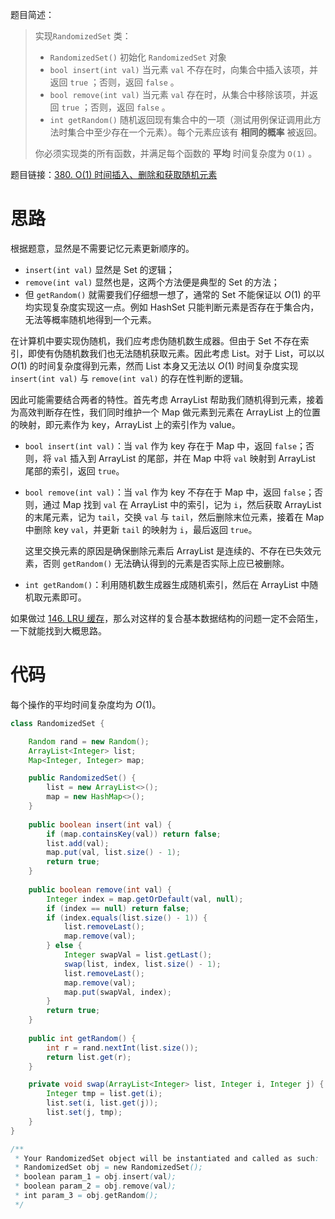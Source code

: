 题目简述：

> 实现`RandomizedSet` 类：
>
> - `RandomizedSet()` 初始化 `RandomizedSet` 对象
> - `bool insert(int val)` 当元素 `val` 不存在时，向集合中插入该项，并返回 `true` ；否则，返回 `false` 。
> - `bool remove(int val)` 当元素 `val` 存在时，从集合中移除该项，并返回 `true` ；否则，返回 `false` 。
> - `int getRandom()` 随机返回现有集合中的一项（测试用例保证调用此方法时集合中至少存在一个元素）。每个元素应该有 **相同的概率** 被返回。
>
> 你必须实现类的所有函数，并满足每个函数的 **平均** 时间复杂度为 `O(1)` 。

题目链接：[380. O(1) 时间插入、删除和获取随机元素](https://leetcode.cn/problems/insert-delete-getrandom-o1/)

# 思路

根据题意，显然是不需要记忆元素更新顺序的。

- `insert(int val)` 显然是 Set 的逻辑；
- `remove(int val)` 显然也是，这两个方法便是典型的 Set 的方法；
- 但 `getRandom()` 就需要我们仔细想一想了，通常的 Set 不能保证以 $O(1)$ 的平均实现复杂度实现这一点。例如 HashSet 只能判断元素是否存在于集合内，无法等概率随机地得到一个元素。

在计算机中要实现伪随机，我们应考虑伪随机数生成器。但由于 Set 不存在索引，即使有伪随机数我们也无法随机获取元素。因此考虑 List。对于 List，可以以 $O(1)$ 的时间复杂度得到元素，然而 List 本身又无法以 $O(1)$ 时间复杂度实现 `insert(int val)` 与 `remove(int val)` 的存在性判断的逻辑。

因此可能需要结合两者的特性。首先考虑 ArrayList 帮助我们随机得到元素，接着为高效判断存在性，我们同时维护一个 Map 做元素到元素在 ArrayList 上的位置的映射，即元素作为 key，ArrayList 上的索引作为 value。

- `bool insert(int val)`：当 `val` 作为 key 存在于 Map 中，返回 `false`；否则，将 `val` 插入到 ArrayList 的尾部，并在 Map 中将 `val` 映射到 ArrayList 尾部的索引，返回 `true`。

- `bool remove(int val)`：当 `val` 作为 key 不存在于 Map 中，返回 `false`；否则，通过 Map 找到 `val` 在 ArrayList 中的索引，记为 `i`，然后获取 ArrayList 的末尾元素，记为 `tail`，交换 `val` 与 `tail`，然后删除末位元素，接着在 Map 中删除 key `val`，并更新 `tail` 的映射为 `i`，最后返回 `true`。

  这里交换元素的原因是确保删除元素后 ArrayList 是连续的、不存在已失效元素，否则 `getRandom()` 无法确认得到的元素是否实际上应已被删除。

- `int getRandom()`：利用随机数生成器生成随机索引，然后在 ArrayList 中随机取元素即可。

如果做过 [146. LRU 缓存](https://leetcode.cn/problems/lru-cache/)，那么对这样的复合基本数据结构的问题一定不会陌生，一下就能找到大概思路。

# 代码

每个操作的平均时间复杂度均为 $O(1)$。

```java
class RandomizedSet {

    Random rand = new Random();
    ArrayList<Integer> list;
    Map<Integer, Integer> map;

    public RandomizedSet() {
        list = new ArrayList<>();
        map = new HashMap<>();
    }
    
    public boolean insert(int val) {
        if (map.containsKey(val)) return false;
        list.add(val);
        map.put(val, list.size() - 1);
        return true;
    }
    
    public boolean remove(int val) {
        Integer index = map.getOrDefault(val, null);
        if (index == null) return false;
        if (index.equals(list.size() - 1)) {
            list.removeLast();
            map.remove(val);
        } else {
            Integer swapVal = list.getLast();
            swap(list, index, list.size() - 1);
            list.removeLast();
            map.remove(val);
            map.put(swapVal, index);
        }
        return true;
    }
    
    public int getRandom() {
        int r = rand.nextInt(list.size());
        return list.get(r);
    }

    private void swap(ArrayList<Integer> list, Integer i, Integer j) {
        Integer tmp = list.get(i);
        list.set(i, list.get(j));
        list.set(j, tmp);
    }
}

/**
 * Your RandomizedSet object will be instantiated and called as such:
 * RandomizedSet obj = new RandomizedSet();
 * boolean param_1 = obj.insert(val);
 * boolean param_2 = obj.remove(val);
 * int param_3 = obj.getRandom();
 */
```

